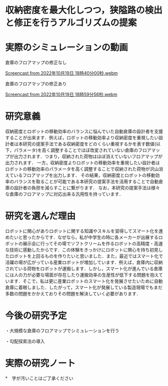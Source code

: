 # 収納密度を最大化しつつ，狭隘路の検出と修正を行うアルゴリズムの提案

# 実際のシミュレーションの動画
倉庫のフロアマップの修正なし

[Screencast from 2022年10月19日 18時40分00秒.webm](https://user-images.githubusercontent.com/63102510/200446607-304f3a74-6868-4ae0-b66d-78d1de3cb1a4.webm)

倉庫のフロアマップの修正あり

[Screencast from 2022年10月19日 18時59分56秒.webm](https://user-images.githubusercontent.com/63102510/200446722-070480ce-7896-49b9-9fc2-48467b39af85.webm)

# 研究意義
収納密度とロボットの移動効率のバランスに悩んでいた自動倉庫の設計者を支援することが出来ます．例えば，ロボットの移動効率より収納密度を重視したい設計者は本研究の提案手法である収納密度をどのくらい重視するかを表す数値(以下，パラメータ)を高く調整することでほぼ改変されていない倉庫のフロアマップが出力されます．つまり，収納された荷物はほぼ消えていないフロアマップが出力されます．
一方，収納密度よりロボットの移動効率を重視したい設計者はロボットの移動効率のパラメータを高く調整することで収納された荷物が沢山消えているフロアマップを出力します．
その結果，収納密度とロボットの移動効率のバランスを取ることが可能である本研究の提案手法を活用することで自動倉庫の設計者の負担を減らすことに繋がります．
なお，本研究の提案手法は様々な倉庫のフロアマップに対応出来る汎用性を持っています．

# 研究を選んだ理由
ロボットに関心がありロボットに関する知識やスキルを習得してスマート化を進めたいと思ったからです．なぜなら，私が中学生の時に各メーカーが出展するロボットの展示会に行ってその場でソフトクリームを作るロボットの高精度・高速な技術に感動したからです．この体験をきっかけにロボットに関心を持ち初見したロボットを上回るものを作りたいと思いました．また，最近ではスマート化で活躍の場が広がっている産業ロボットが増加しています．例えば，倉庫内に収納されている荷物をロボットが運搬します．しかし，スマート化が進んでいる倉庫には人の力が必要な場面が存在したり運搬効率の生産性が低下する問題を抱えています．そこで，私は更に産業ロボットのスマート化を発展させたいために自動倉庫に着眼しました．したがって，スマート化が発展している製造現場でもまだ多数の問題をかかえておりその問題を解決していく必要があります．

# 今後の研究予定

・大規模な倉庫のフロアマップでシミュレーションを行う


・勾配探索法の導入

# 実際の研究ノート



*　字が汚いことはご了承ください


